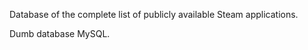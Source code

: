 <p>Database of the complete list of publicly available Steam applications. </p>
<p>Dumb database MySQL.</p>
